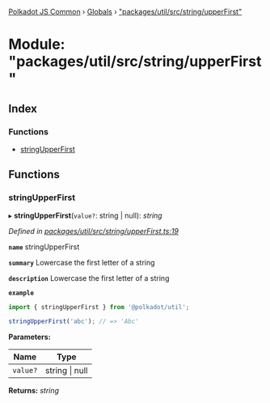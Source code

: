[Polkadot JS Common](../README.md) › [Globals](../globals.md) › ["packages/util/src/string/upperFirst"](_packages_util_src_string_upperfirst_.md)

# Module: "packages/util/src/string/upperFirst"

## Index

### Functions

* [stringUpperFirst](_packages_util_src_string_upperfirst_.md#stringupperfirst)

## Functions

###  stringUpperFirst

▸ **stringUpperFirst**(`value?`: string | null): *string*

*Defined in [packages/util/src/string/upperFirst.ts:19](https://github.com/polkadot-js/common/blob/64510af8/packages/util/src/string/upperFirst.ts#L19)*

**`name`** stringUpperFirst

**`summary`** Lowercase the first letter of a string

**`description`** 
Lowercase the first letter of a string

**`example`** 
<BR>

```javascript
import { stringUpperFirst } from '@polkadot/util';

stringUpperFirst('abc'); // => 'Abc'
```

**Parameters:**

Name | Type |
------ | ------ |
`value?` | string &#124; null |

**Returns:** *string*
